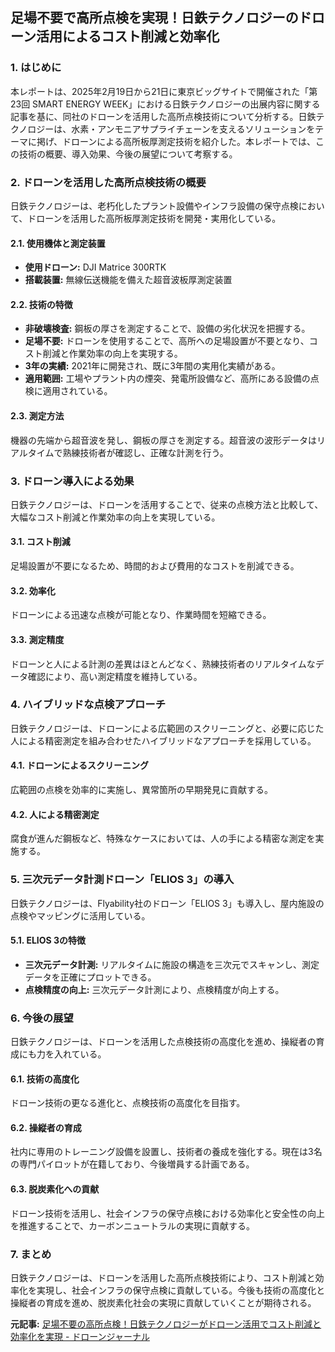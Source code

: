## 足場不要で高所点検を実現！日鉄テクノロジーのドローン活用によるコスト削減と効率化

### 1. はじめに

本レポートは、2025年2月19日から21日に東京ビッグサイトで開催された「第23回 SMART ENERGY WEEK」における日鉄テクノロジーの出展内容に関する記事を基に、同社のドローンを活用した高所点検技術について分析する。日鉄テクノロジーは、水素・アンモニアサプライチェーンを支えるソリューションをテーマに掲げ、ドローンによる高所板厚測定技術を紹介した。本レポートでは、この技術の概要、導入効果、今後の展望について考察する。

### 2. ドローンを活用した高所点検技術の概要

日鉄テクノロジーは、老朽化したプラント設備やインフラ設備の保守点検において、ドローンを活用した高所板厚測定技術を開発・実用化している。

#### 2.1. 使用機体と測定装置

* **使用ドローン:** DJI Matrice 300RTK
* **搭載装置:** 無線伝送機能を備えた超音波板厚測定装置

#### 2.2. 技術の特徴

* **非破壊検査:** 鋼板の厚さを測定することで、設備の劣化状況を把握する。
* **足場不要:** ドローンを使用することで、高所への足場設置が不要となり、コスト削減と作業効率の向上を実現する。
* **3年の実績:** 2021年に開発され、既に3年間の実用化実績がある。
* **適用範囲:** 工場やプラント内の煙突、発電所設備など、高所にある設備の点検に適用されている。

#### 2.3. 測定方法

機器の先端から超音波を発し、鋼板の厚さを測定する。超音波の波形データはリアルタイムで熟練技術者が確認し、正確な計測を行う。

### 3. ドローン導入による効果

日鉄テクノロジーは、ドローンを活用することで、従来の点検方法と比較して、大幅なコスト削減と作業効率の向上を実現している。

#### 3.1. コスト削減

足場設置が不要になるため、時間的および費用的なコストを削減できる。

#### 3.2. 効率化

ドローンによる迅速な点検が可能となり、作業時間を短縮できる。

#### 3.3. 測定精度

ドローンと人による計測の差異はほとんどなく、熟練技術者のリアルタイムなデータ確認により、高い測定精度を維持している。

### 4. ハイブリッドな点検アプローチ

日鉄テクノロジーは、ドローンによる広範囲のスクリーニングと、必要に応じた人による精密測定を組み合わせたハイブリッドなアプローチを採用している。

#### 4.1. ドローンによるスクリーニング

広範囲の点検を効率的に実施し、異常箇所の早期発見に貢献する。

#### 4.2. 人による精密測定

腐食が進んだ鋼板など、特殊なケースにおいては、人の手による精密な測定を実施する。

### 5. 三次元データ計測ドローン「ELIOS 3」の導入

日鉄テクノロジーは、Flyability社のドローン「ELIOS 3」も導入し、屋内施設の点検やマッピングに活用している。

#### 5.1. ELIOS 3の特徴

* **三次元データ計測:** リアルタイムに施設の構造を三次元でスキャンし、測定データを正確にプロットできる。
* **点検精度の向上:** 三次元データ計測により、点検精度が向上する。

### 6. 今後の展望

日鉄テクノロジーは、ドローンを活用した点検技術の高度化を進め、操縦者の育成にも力を入れている。

#### 6.1. 技術の高度化

ドローン技術の更なる進化と、点検技術の高度化を目指す。

#### 6.2. 操縦者の育成

社内に専用のトレーニング設備を設置し、技術者の養成を強化する。現在は3名の専門パイロットが在籍しており、今後増員する計画である。

#### 6.3. 脱炭素化への貢献

ドローン技術を活用し、社会インフラの保守点検における効率化と安全性の向上を推進することで、カーボンニュートラルの実現に貢献する。

### 7. まとめ

日鉄テクノロジーは、ドローンを活用した高所点検技術により、コスト削減と効率化を実現し、社会インフラの保守点検に貢献している。今後も技術の高度化と操縦者の育成を進め、脱炭素化社会の実現に貢献していくことが期待される。



**元記事:** [足場不要の高所点検！日鉄テクノロジーがドローン活用でコスト削減と効率化を実現 - ドローンジャーナル](https://drone-journal.impress.co.jp/docs/event/1187092.html)